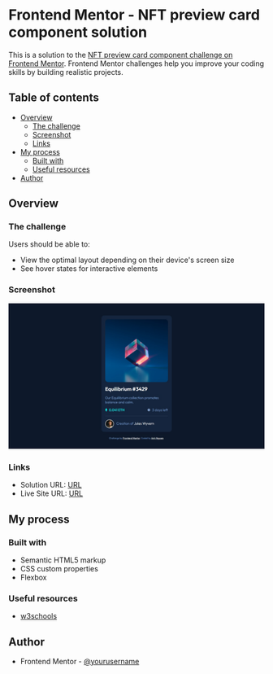 # Frontend Mentor - NFT preview card component solution

This is a solution to the [NFT preview card component challenge on Frontend Mentor](https://www.frontendmentor.io/challenges/nft-preview-card-component-SbdUL_w0U). Frontend Mentor challenges help you improve your coding skills by building realistic projects. 

## Table of contents

- [Overview](#overview)
  - [The challenge](#the-challenge)
  - [Screenshot](#screenshot)
  - [Links](#links)
- [My process](#my-process)
  - [Built with](#built-with)
  - [Useful resources](#useful-resources)
- [Author](#author)

## Overview

### The challenge

Users should be able to:

- View the optimal layout depending on their device's screen size
- See hover states for interactive elements

### Screenshot

![](images/screenshot.jpg)

### Links

- Solution URL: [URL](https://your-solution-url.com)
- Live Site URL: [URL](https://your-live-site-url.com)

## My process

### Built with

- Semantic HTML5 markup
- CSS custom properties
- Flexbox

### Useful resources

- [w3schools](https://www.w3schools.com)

## Author

- Frontend Mentor - [@yourusername](https://www.frontendmentor.io/profile/Taro2211)